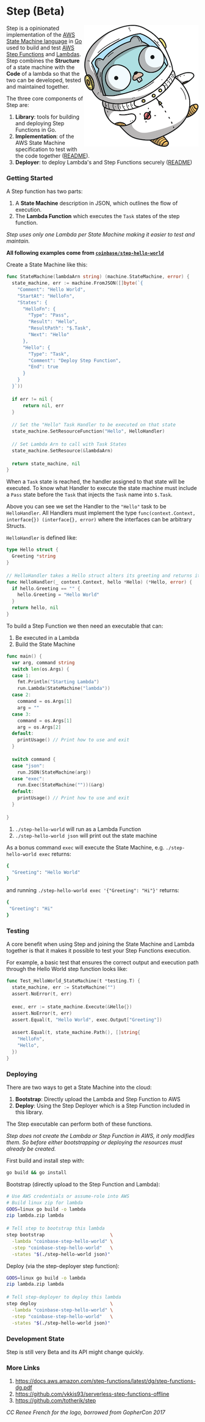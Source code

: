 # Step (Beta)

<img align="right" src="./assets/one_small_step_for_gopher.png" alt="One Small Step for Go"/>

Step is a opinionated implementation of the [AWS State Machine language](./STATE_SPEC.md) in [Go](https://golang.org/) used to build and test [AWS Step Functions](https://docs.aws.amazon.com/step-functions/latest/dg/getting-started.html) and [Lambdas](https://docs.aws.amazon.com/lambda/latest/dg/getting-started.html). Step combines the **Structure** of a state machine with the **Code** of a lambda so that the two can be developed, tested and maintained together.

The three core components of Step are:

1. **Library**: tools for building and deploying Step Functions in Go.
2. **Implementation**: of the AWS State Machine specification to test with the code together ([README](./machine)).
3. **Deployer**: to deploy Lambda's and Step Functions securely ([README](./deployer))

### Getting Started

A Step function has two parts:

1. A **State Machine** description in JSON, which outlines the flow of execution.
2. The **Lambda Function** which executes the `Task` states of the step function.

*Step uses only one Lambda per State Machine making it easier to test and maintain.*

**All following examples come from [`coinbase/step-hello-world`](https://github.com/coinbase/step-hello-world)**

Create a State Machine like this:

```go
func StateMachine(lambdaArn string) (machine.StateMachine, error) {
  state_machine, err := machine.FromJSON([]byte(`{
    "Comment": "Hello World",
    "StartAt": "HelloFn",
    "States": {
      "HelloFn": {
        "Type": "Pass",
        "Result": "Hello",
        "ResultPath": "$.Task",
        "Next": "Hello"
      },
      "Hello": {
        "Type": "Task",
        "Comment": "Deploy Step Function",
        "End": true
      }
    }
  }`))

  if err != nil {
      return nil, err
  }

  // Set the "Hello" Task Handler to be executed on that state
  state_machine.SetResourceFunction("Hello", HelloHandler)

  // Set Lambda Arn to call with Task States
  state_machine.SetResource(&lambdaArn)

  return state_machine, nil
}
```

When a `Task` state is reached, the handler assigned to that state will be executed. To know what Handler to execute the state machine must include a `Pass` state before the `Task` that injects the `Task` name into `$.Task`. 

Above you can see we set the Handler to the `"Hello"` task to be `HelloHandler`. All Handlers must implement the type `func(context.Context, interface{}) (interface{}, error)` where the interfaces can be arbitrary Structs.

`HelloHandler` is defined like:

```go
type Hello struct {
  Greeting *string
}

// HelloHandler takes a Hello struct alters its greeting and returns it
func HelloHandler(_ context.Context, hello *Hello) (*Hello, error) {
  if hello.Greeting == "" {
    hello.Greeting = "Hello World"
  }
  return hello, nil
}
```

To build a Step Function we then need an executable that can:

1. Be executed in a Lambda
2. Build the State Machine

```go
func main() {
  var arg, command string
  switch len(os.Args) {
  case 1:
    fmt.Println("Starting Lambda")
    run.Lambda(StateMachine("lambda"))
  case 2:
    command = os.Args[1]
    arg = ""
  case 3:
    command = os.Args[1]
    arg = os.Args[2]
  default:
    printUsage() // Print how to use and exit
  }

  switch command {
  case "json":
    run.JSON(StateMachine(arg))
  case "exec":
    run.Exec(StateMachine(""))(&arg)
  default:
    printUsage() // Print how to use and exit
  }

}
```

1. `./step-hello-world` will run as a Lambda Function
2. `./step-hello-world json` will print out the state machine

As a bonus command `exec` will execute the State Machine, e.g. `./step-hello-world exec` returns:

```bash
{
  "Greeting": "Hello World"
}
```

and running `./step-hello-world exec '{"Greeting": "Hi"}'` returns:

``` bash
{
 "Greeting": "Hi"
}
```

### Testing

A core benefit when using Step and joining the State Machine and Lambda together is that it makes it possible to test your Step Functions execution.

For example, a basic test that ensures the correct output and execution path through the Hello World step function looks like:

```go
func Test_HelloWorld_StateMachine(t *testing.T) {
  state_machine, err := StateMachine("")
  assert.NoError(t, err)

  exec, err := state_machine.Execute(&Hello{})
  assert.NoError(t, err)
  assert.Equal(t, "Hello World", exec.Output["Greeting"])

  assert.Equal(t, state_machine.Path(), []string{
    "HelloFn",
    "Hello",
  })
}
```

### Deploying

There are two ways to get a State Machine into the cloud:

1. **Bootstrap**: Directly upload the Lambda and Step Function to AWS
2. **Deploy**: Using the Step Deployer which is a Step Function included in this library.

The Step executable can perform both of these functions.

*Step does not create the Lambda or Step Function in AWS, it only modifies them. So before either bootstrapping or deploying the resources must already be created.*

First build and install step with:

```bash
go build && go install
```

Bootstrap (directly upload to the Step Function and Lambda):

```bash
# Use AWS credentials or assume-role into AWS
# Build linux zip for lambda
GOOS=linux go build -o lambda
zip lambda.zip lambda

# Tell step to bootstrap this lambda
step bootstrap                        \
  -lambda "coinbase-step-hello-world" \
  -step "coinbase-step-hello-world"   \
  -states "$(./step-hello-world json)"
```

Deploy (via the step-deployer step function):

```bash
GOOS=linux go build -o lambda
zip lambda.zip lambda

# Tell step-deployer to deploy this lambda
step deploy                           \
  -lambda "coinbase-step-hello-world" \
  -step "coinbase-step-hello-world"   \
  -states "$(./step-hello-world json)"
```

### Development State

Step is still very Beta and its API might change quickly.

### More Links

1. https://docs.aws.amazon.com/step-functions/latest/dg/step-functions-dg.pdf
1. https://github.com/vkkis93/serverless-step-functions-offline
1. https://github.com/totherik/step

*CC Renee French for the logo, borrowed from GopherCon 2017*
